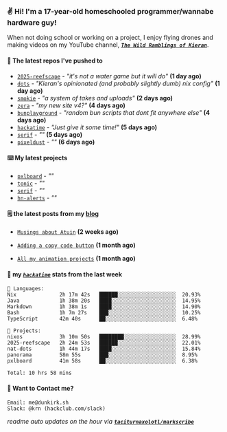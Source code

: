 ### ✌️ Hi! I'm a 17-year-old homeschooled programmer/wannabe hardware guy!

When not doing school or working on a project, I enjoy flying drones and making videos on my YouTube channel, [**_`The Wild Ramblings of Kieran`_**](https://youtube.com/@kieran.rambles).

#### 👷 The latest repos I've pushed to

- [`2025-reefscape`](https://github.com/df1317/2025-reefscape) - _"it's not a water game but it will do"_ **(1 day ago)**
- [`dots`](https://github.com/taciturnaxolotl/dots) - _"Kieran's opinionated (and probably slightly dumb) nix config"_ **(1 day ago)**
- [`smokie`](https://github.com/taciturnaxolotl/smokie) - _"a system of takes and uploads"_ **(2 days ago)**
- [`zera`](https://github.com/taciturnaxolotl/zera) - _"my new site v4?"_ **(4 days ago)**
- [`bunplayground`](https://github.com/taciturnaxolotl/bunplayground) - _"random bun scripts that dont fit anywhere else"_ **(4 days ago)**
- [`hackatime`](https://github.com/hackclub/hackatime) - _"Just give it some time!"_ **(5 days ago)**
- [`serif`](https://github.com/taciturnaxolotl/serif) - _""_ **(5 days ago)**
- [`pixeldust`](https://github.com/hackclub/pixeldust) - _""_ **(6 days ago)**

#### ⌨️ My latest projects

- [`pxlboard`](https://github.com/taciturnaxolotl/pxlboard) - _""_
- [`tonic`](https://github.com/taciturnaxolotl/tonic) - _""_
- [`serif`](https://github.com/taciturnaxolotl/serif) - _""_
- [`hn-alerts`](https://github.com/taciturnaxolotl/hn-alerts) - _""_

#### 🗒️ the latest posts from my [blog](https://dunkirk.sh)

- [`Musings about Atuin`](https://dunkirk.sh/blog/atuin/) **(2 weeks ago)**

- [`Adding a copy code button`](https://dunkirk.sh/blog/adding-a-copy-button/) **(1 month ago)**

- [`All my animation projects`](https://dunkirk.sh/blog/my-animations/) **(1 month ago)**



#### 📡 my [_`hackatime`_](https://waka.hackclub.com) stats from the last week

```text
💾 Languages:
Nix              2h 17m 42s   ██████░░░░░░░░░░░░░░░░░░░  20.93%
Java             1h 38m 20s   ████░░░░░░░░░░░░░░░░░░░░░  14.95%
Markdown         1h 38m 1s    ████░░░░░░░░░░░░░░░░░░░░░  14.90%
Bash             1h 7m 27s    ███░░░░░░░░░░░░░░░░░░░░░░  10.25%
TypeScript       42m 40s      ██░░░░░░░░░░░░░░░░░░░░░░░  6.48%

💼 Projects:
nixos            3h 10m 50s   ████████░░░░░░░░░░░░░░░░░  28.99%
2025-reefscape   2h 24m 53s   ██████░░░░░░░░░░░░░░░░░░░  22.01%
nat-dots         1h 44m 17s   ████░░░░░░░░░░░░░░░░░░░░░  15.84%
panorama         58m 55s      ███░░░░░░░░░░░░░░░░░░░░░░  8.95%
pxlboard         41m 58s      ██░░░░░░░░░░░░░░░░░░░░░░░  6.38%

Total: 10 hrs 58 mins
```

#### 📮 Want to Contact me?

```text
Email: me@dunkirk.sh
Slack: @krn (hackclub.com/slack)
```

_readme auto updates on the hour via [**`taciturnaxolotl/markscribe`**](https://github.com/taciturnaxolotl/markscribe)_

